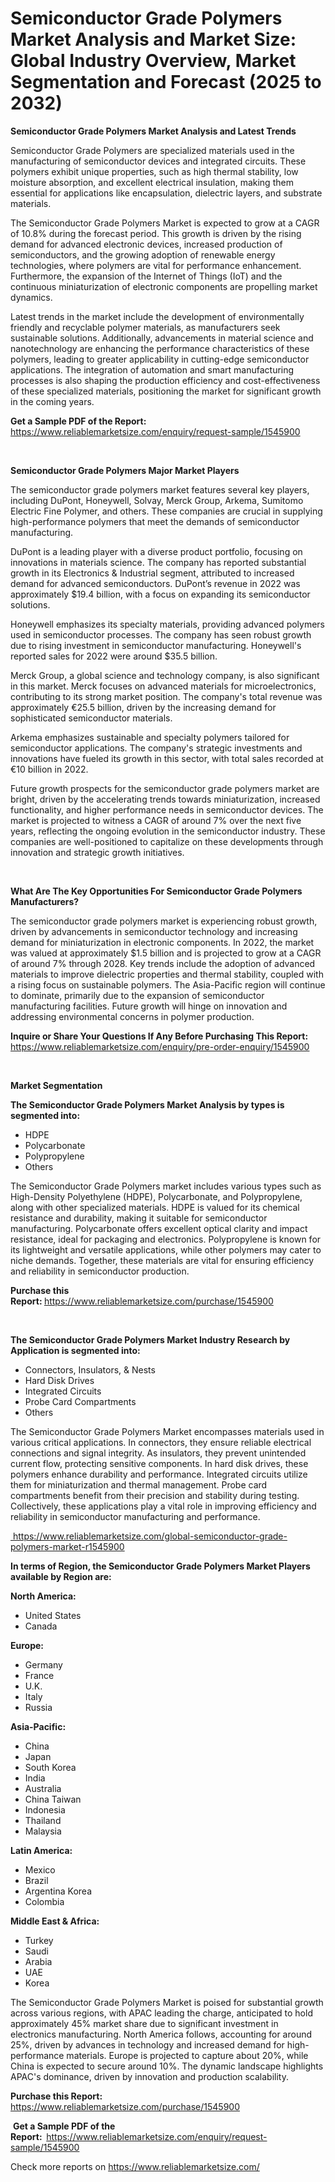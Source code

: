 <p><h1>Semiconductor Grade Polymers Market Analysis and Market Size: Global Industry Overview, Market Segmentation and Forecast (2025 to 2032)</h1></p><p><strong>Semiconductor Grade Polymers Market Analysis and Latest Trends</strong></p>
<p><p>Semiconductor Grade Polymers are specialized materials used in the manufacturing of semiconductor devices and integrated circuits. These polymers exhibit unique properties, such as high thermal stability, low moisture absorption, and excellent electrical insulation, making them essential for applications like encapsulation, dielectric layers, and substrate materials.</p><p>The Semiconductor Grade Polymers Market is expected to grow at a CAGR of 10.8% during the forecast period. This growth is driven by the rising demand for advanced electronic devices, increased production of semiconductors, and the growing adoption of renewable energy technologies, where polymers are vital for performance enhancement. Furthermore, the expansion of the Internet of Things (IoT) and the continuous miniaturization of electronic components are propelling market dynamics.</p><p>Latest trends in the market include the development of environmentally friendly and recyclable polymer materials, as manufacturers seek sustainable solutions. Additionally, advancements in material science and nanotechnology are enhancing the performance characteristics of these polymers, leading to greater applicability in cutting-edge semiconductor applications. The integration of automation and smart manufacturing processes is also shaping the production efficiency and cost-effectiveness of these specialized materials, positioning the market for significant growth in the coming years.</p></p>
<p><strong>Get a Sample PDF of the Report:&nbsp;</strong> <a href="https://www.reliablemarketsize.com/enquiry/request-sample/1545900?utm_campaign=1998&utm_medium=2&utm_source=Github&utm_content=ia&utm_term=01022025&utm_id=semiconductor-grade-polymers">https://www.reliablemarketsize.com/enquiry/request-sample/1545900</a></p>
<p>&nbsp;</p>
<p><strong>Semiconductor Grade Polymers Major Market Players</strong></p>
<p><p>The semiconductor grade polymers market features several key players, including DuPont, Honeywell, Solvay, Merck Group, Arkema, Sumitomo Electric Fine Polymer, and others. These companies are crucial in supplying high-performance polymers that meet the demands of semiconductor manufacturing.</p><p>DuPont is a leading player with a diverse product portfolio, focusing on innovations in materials science. The company has reported substantial growth in its Electronics & Industrial segment, attributed to increased demand for advanced semiconductors. DuPont’s revenue in 2022 was approximately $19.4 billion, with a focus on expanding its semiconductor solutions.</p><p>Honeywell emphasizes its specialty materials, providing advanced polymers used in semiconductor processes. The company has seen robust growth due to rising investment in semiconductor manufacturing. Honeywell's reported sales for 2022 were around $35.5 billion.</p><p>Merck Group, a global science and technology company, is also significant in this market. Merck focuses on advanced materials for microelectronics, contributing to its strong market position. The company's total revenue was approximately €25.5 billion, driven by the increasing demand for sophisticated semiconductor materials.</p><p>Arkema emphasizes sustainable and specialty polymers tailored for semiconductor applications. The company's strategic investments and innovations have fueled its growth in this sector, with total sales recorded at €10 billion in 2022.</p><p>Future growth prospects for the semiconductor grade polymers market are bright, driven by the accelerating trends towards miniaturization, increased functionality, and higher performance needs in semiconductor devices. The market is projected to witness a CAGR of around 7% over the next five years, reflecting the ongoing evolution in the semiconductor industry. These companies are well-positioned to capitalize on these developments through innovation and strategic growth initiatives.</p></p>
<p>&nbsp;</p>
<p><strong>What Are The Key Opportunities For Semiconductor Grade Polymers Manufacturers?</strong></p>
<p><p>The semiconductor grade polymers market is experiencing robust growth, driven by advancements in semiconductor technology and increasing demand for miniaturization in electronic components. In 2022, the market was valued at approximately $1.5 billion and is projected to grow at a CAGR of around 7% through 2028. Key trends include the adoption of advanced materials to improve dielectric properties and thermal stability, coupled with a rising focus on sustainable polymers. The Asia-Pacific region will continue to dominate, primarily due to the expansion of semiconductor manufacturing facilities. Future growth will hinge on innovation and addressing environmental concerns in polymer production.</p></p>
<p><strong>Inquire or Share Your Questions If Any Before Purchasing This Report:</strong> <a href="https://www.reliablemarketsize.com/enquiry/pre-order-enquiry/1545900?utm_campaign=1998&utm_medium=2&utm_source=Github&utm_content=ia&utm_term=01022025&utm_id=semiconductor-grade-polymers">https://www.reliablemarketsize.com/enquiry/pre-order-enquiry/1545900</a></p>
<p>&nbsp;</p>
<p><strong>Market Segmentation</strong></p>
<p><strong>The Semiconductor Grade Polymers Market Analysis by types is segmented into:</strong></p>
<p><ul><li>HDPE</li><li>Polycarbonate</li><li>Polypropylene</li><li>Others</li></ul></p>
<p><p>The Semiconductor Grade Polymers market includes various types such as High-Density Polyethylene (HDPE), Polycarbonate, and Polypropylene, along with other specialized materials. HDPE is valued for its chemical resistance and durability, making it suitable for semiconductor manufacturing. Polycarbonate offers excellent optical clarity and impact resistance, ideal for packaging and electronics. Polypropylene is known for its lightweight and versatile applications, while other polymers may cater to niche demands. Together, these materials are vital for ensuring efficiency and reliability in semiconductor production.</p></p>
<p><strong>Purchase this Report:&nbsp;</strong><a href="https://www.reliablemarketsize.com/purchase/1545900?utm_campaign=1998&utm_medium=2&utm_source=Github&utm_content=ia&utm_term=01022025&utm_id=semiconductor-grade-polymers">https://www.reliablemarketsize.com/purchase/1545900</a></p>
<p>&nbsp;</p>
<p><strong>The Semiconductor Grade Polymers Market Industry Research by Application is segmented into:</strong></p>
<p><ul><li>Connectors, Insulators, & Nests</li><li>Hard Disk Drives</li><li>Integrated Circuits</li><li>Probe Card Compartments</li><li>Others</li></ul></p>
<p><p>The Semiconductor Grade Polymers Market encompasses materials used in various critical applications. In connectors, they ensure reliable electrical connections and signal integrity. As insulators, they prevent unintended current flow, protecting sensitive components. In hard disk drives, these polymers enhance durability and performance. Integrated circuits utilize them for miniaturization and thermal management. Probe card compartments benefit from their precision and stability during testing. Collectively, these applications play a vital role in improving efficiency and reliability in semiconductor manufacturing and performance.</p></p>
<p><a href="https://www.reliablemarketsize.com/global-semiconductor-grade-polymers-market-r1545900?utm_campaign=1998&utm_medium=2&utm_source=Github&utm_content=ia&utm_term=01022025&utm_id=semiconductor-grade-polymers">&nbsp;https://www.reliablemarketsize.com/global-semiconductor-grade-polymers-market-r1545900</a></p>
<p><strong>In terms of Region, the Semiconductor Grade Polymers Market Players available by Region are:</strong></p>
<p>
    <p> <strong> North America: </strong>
        <ul>
            <li>United States</li>
            <li>Canada</li>
        </ul>
        </p> 
    <p> <strong> Europe: </strong>
        <ul>
            <li>Germany</li>
            <li>France</li>
            <li>U.K.</li>
            <li>Italy</li>
            <li>Russia</li>
        </ul>
        </p> 
    <p> <strong> Asia-Pacific: </strong>
        <ul>
            <li>China</li>
            <li>Japan</li>
            <li>South Korea</li>
            <li>India</li>
            <li>Australia</li>
            <li>China Taiwan</li>
            <li>Indonesia</li>
            <li>Thailand</li>
            <li>Malaysia</li>
        </ul>
        </p> 
    <p> <strong> Latin America: </strong>
        <ul>
            <li>Mexico</li>
            <li>Brazil</li>
            <li>Argentina Korea</li>
            <li>Colombia</li>
        </ul>
        </p> 
    <p> <strong> Middle East & Africa: </strong>
        <ul>
            <li>Turkey</li>
            <li>Saudi</li>
            <li>Arabia</li>
            <li>UAE</li>
            <li>Korea</li>
        </ul>
    </p>
    </p>
<p><p>The Semiconductor Grade Polymers Market is poised for substantial growth across various regions, with APAC leading the charge, anticipated to hold approximately 45% market share due to significant investment in electronics manufacturing. North America follows, accounting for around 25%, driven by advances in technology and increased demand for high-performance materials. Europe is projected to capture about 20%, while China is expected to secure around 10%. The dynamic landscape highlights APAC's dominance, driven by innovation and production scalability.</p></p>
<p><strong>Purchase this Report: </strong><a href="https://www.reliablemarketsize.com/purchase/1545900?utm_campaign=1998&utm_medium=2&utm_source=Github&utm_content=ia&utm_term=01022025&utm_id=semiconductor-grade-polymers">https://www.reliablemarketsize.com/purchase/1545900</a></p>
<p>&nbsp;<strong>Get a Sample PDF of the Report:&nbsp;&nbsp;</strong><a href="https://www.reliablemarketsize.com/enquiry/request-sample/1545900?utm_campaign=1998&utm_medium=2&utm_source=Github&utm_content=ia&utm_term=01022025&utm_id=semiconductor-grade-polymers">https://www.reliablemarketsize.com/enquiry/request-sample/1545900</a></p>
<p><strong></strong></p>
<p>Check more reports on <a href="https://www.reliablemarketsize.com/?utm_campaign=1998&utm_medium=2&utm_source=Github&utm_content=ia&utm_term=01022025&utm_id=semiconductor-grade-polymers">https://www.reliablemarketsize.com/</a></p>